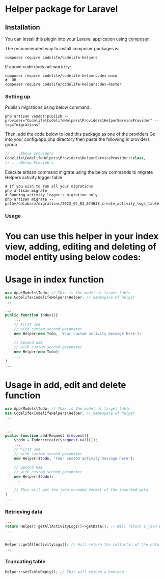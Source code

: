 # Helper package for Laravel

## Installation

You can install this plugin into your Laravel application using [composer](https://getcomposer.org).

The recommended way to install composer packages is:

```shell
composer require codelife/codelife-helpers
```

If above code does not work try: 
```shell
composer require codelife/codelife-helpers:dev-main
#  OR
composer require codelife/codelife-helpers:dev-master
```

### Setting up

Publish migrations using below command: 
```shell
php artisan vendor:publish --provider="Codelife\CodelifeHelpers\Providers\HelperServiceProvider" --tag="migrations"
```

Then, add the code below to load this package as one of the providers
Go into your config/app.php directory then paste the following in providers group

```php
// ....Above providers
Codelife\CodelifeHelpers\Providers\HelperServiceProvider::class,
// ....Below Providers
```

Execute artisan command migrate using the below commands to migrate Helpers activity logger table
```shell
# If you wish to run all your migrations
php artisan migrate
# Running activity logger's migration only
php artisan migrate --path=/database/migrations/2023_04_03_074638_create_activity_logs_table.php

```

### Usage 
# You can use this helper in your index view, adding, editing and deleting of model entity using below codes:

# Usage in index function
```php
use App\Models\Todo; // This is the model of target table
use Codelife\CodelifeHelpers\Helper; // namespace of helper
...

...
public function index(){
    ...
    // First use
    // with custom second parameter
    new Helper(new Todo, 'Your custom activity message here');

    // Second use
    // with custom second parameter
    new Helper(new Todo);
    ...
}
...

```

# Usage in add, edit and delete function
```php
use App\Models\Todo; // This is the model of target table
use Codelife\CodelifeHelpers\Helper; // namespace of helper
...


...
public function add(Request $request){
    $todo = Todo::create($request->all());
    ...
    // First use
    // with custom second parameter
    new Helper($todo, 'Your custom activity message here');

    // Second use
    // with custom second parameter
    new Helper($todo);
    ...

    // This will get the json encoded format of the inserted data
}
...

```

### Retrieving data
```php
...
return Helper::getAllActivityLogs()->getData(); // Will return a json encoded response of the data
...

...
Helper::getAllActivityLogs(); // Will return the collactin of the data
...
```

### Truncating table
```php
Helper::setTableEmpty(); // This will return a boolean 
```
